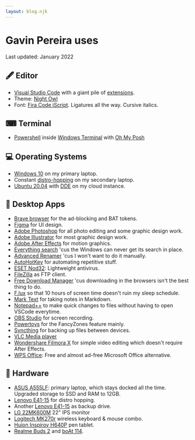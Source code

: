 ```yaml
---
layout: blog.njk
---
```


# Gavin Pereira uses

Last updated: January 2022

## 🖋️ Editor

- [Visual Studio Code](https://code.visualstudio.com/) with a giant pile of [extensions](https://howivscode.com/pexeixv).
- Theme: [Night Owl](https://marketplace.visualstudio.com/items?itemName=sdras.night-owl)
- Font: [Fira Code iScript](https://github.com/kencrocken/FiraCodeiScript). Ligatures all the way. Cursive italics.

## ⌨ Terminal

- [Powershell](https://github.com/PowerShell/PowerShell) inside [Windows Terminal](https://github.com/microsoft/terminal) with [Oh My Posh](https://ohmyposh.dev/)

## 💻 Operating Systems

- [Windows 10](https://www.microsoft.com/en-in/software-download/windows10) on my primary laptop.
- Constant [distro-hopping](https://embeddedinventor.com/distro-hopping-what-why-how-explained/) on my secondary laptop.
- [Ubuntu 20.04](https://ubuntu.com/download/desktop) with [DDE](https://ubuntudde.com/) on my cloud instance.

## 📁 Desktop Apps

- [Brave browser](https://brave.com/gav030) for the ad-blocking and BAT tokens.
- [Figma](http://figma.com/) for UI design.
- [Adobe Photoshop](https://www.adobe.com/in/products/photoshop.html) for all photo editing and some graphic design work.
- [Adobe Illustrator](https://www.adobe.com/in/products/illustrator.html) for most graphic design work.
- [Adobe After Effects](https://www.adobe.com/in/products/aftereffects.html) for motion graphics.
- [Everything search](https://www.voidtools.com/support/everything/) 'cus the Windows can never get its search in place.
- [Advanced Renamer](https://www.advancedrenamer.com/) 'cus I won't want to do it manually.
- [AutoHotKey](https://www.autohotkey.com/) for automating repetitive stuff.
- [ESET Nod32](https://www.eset.com/int/home/antivirus/download/): Lightweight antivirus.
- [FileZilla](https://filezilla-project.org/) as FTP client.
- [Free Download Manager](https://www.freedownloadmanager.org/) 'cus downloading in the browsers isn't the best thing to do.
- [F.lux](https://justgetflux.com/) so that 10 hours of screen time doesn't ruin my sleep schedule.
- [Mark Text](https://marktext.app/) for taking notes in Markdown.
- [Notepad++](https://notepad-plus-plus.org/) to make quick changes to files without having to open VSCode everytime.
- [OBS Studio](https://obsproject.com/) for screen recording.
- [Powertoys](https://github.com/microsoft/PowerToys) for the FancyZones feature mainly.
- [Syncthing](https://syncthing.net/downloads/) for backing up files between devices.
- [VLC Media player](https://www.videolan.org/vlc/)
- [Wondershare Filmora X](https://filmora.wondershare.com/) for simple video editing which doesn't require After Effects.
- [WPS Office](https://www.wps.com/): Free and almost ad-free Microsoft Office alternative.

## 🔩 Hardware

- [ASUS A555LF](https://www.asus.com/in/SupportOnly/A555LF/HelpDesk_Knowledge/): primary laptop, which stays docked all the time. Upgraded storage to SSD and RAM to 12GB.
- [Lenovo E41-15](https://pcsupport.lenovo.com/us/en/products/laptops-and-netbooks/lenovo-e-series-laptops/e41-15/downloads/automatic-driver-update) for distro hopping.
- Another [Lenovo E41-15](https://pcsupport.lenovo.com/us/en/products/laptops-and-netbooks/lenovo-e-series-laptops/e41-15/downloads/automatic-driver-update) as backup drive.
- [LG 22MK600M](https://www.amazon.in/gp/product/B081H8MM1Y/ref=ppx_yo_dt_b_asin_title_o03_s00?ie=UTF8&th=1) 22" IPS monitor
- [Logitech MK270r](https://www.amazon.in/gp/product/B00CEQEGPI/ref=ppx_yo_dt_b_asin_title_o03_s00?ie=UTF8&th=1) wireless keyboard & mouse combo.
- [Huion Inspiroy H640P](https://store.huion.com/products/inspiroy-h640p) pen tablet.
- [Realme Buds 2](https://buy.realme.com/in/goods/130) and [boAt 114](https://www.boat-lifestyle.com/products/airdopes-141).
